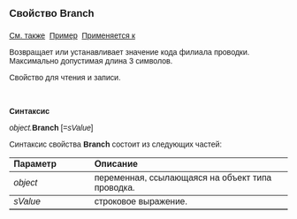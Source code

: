 <html>
<head>
<title>Проводка\Branch</title>
</head>

<body>

<p><strong><font size="4" face="Arial">Свойство Branch<br>
<br>
</font></strong><font face="Arial"><a href="../Asfact.html">См. также</a>&nbsp;
<a href="../../Examples/E_AsFact.html">Пример</a>&nbsp; <a href="../Asfact.html">
Применяется к</a></font></p>

<p><font face="Arial">Возвращает или устанавливает значение кода 
филиала проводки. Максимально допустимая длина 3 символов. </font></p>

<p><font face="Arial">Свойство для чтения и записи.</font></p>

<p class="label">&nbsp;</p>

<p class="label"><font face="Arial"><b>Синтаксис</b></font></p>

<p><font face="Arial"><em>object.</em><strong>Branch</strong> [=<em>sValue</em>]&nbsp; 
&nbsp;</font></p>

<p><font face="Arial">Синтаксис свойства <strong>Branch</strong>
состоит из следующих частей:</font></p>

<table border="1" cellPadding="5" cols="2" frame="below" rules="rows">
<TBODY>
  <tr vAlign="top">
    <td class="label" width="29%"><font face="Arial"><b>Параметр</b></font></td>
    <td class="label" width="71%"><font face="Arial"><strong>Описание</strong></font></td>
  </tr>
  <tr>
    <td width="29%"><font face="Arial"><em>object</em></font></td>
    <td width="71%"><font face="Arial">переменная, ссылающаяся на 
	объект типа проводка.</font></td>
  </tr>
  <tr vAlign="top">
    <td width="29%"><font face="Arial"><em>sValue</em></font></td>
    <td width="71%"><font face="Arial">строковое выражение.</font></td>
  </tr>
</TBODY>
</table>

<p class="label">&nbsp;</p>
</body>
</html>
